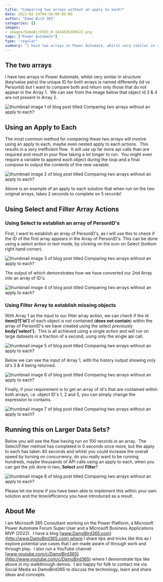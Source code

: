 ```yaml
---
title: "Comparing two arrays without an apply to each?"
date: 2022-02-14T04:56:00-05:00
author: "Damo Bird 365"
categories: []
images:
- images/DamoBird365_0-1644836389622.png
tags: ["Power Automate"]
type: "regular"
summary: "I have two arrays in Power Automate, whilst very similar in structure (key/value pairs) the unique ID for both arrays is named differently (id vs PersonId) but I want to compare both and return only those that do not appear in the Array 1."
---
```


## The two arrays

I have two arrays in Power Automate, whilst very similar in structure (key/value pairs) the unique ID for both arrays is named differently (id vs PersonId) but I want to compare both and return only those that do not appear in the Array 1.  We can see from the image below that object id 3 & 4 are not present in Array 2.

![thumbnail image 1 of blog post titled Comparing two arrays without an apply to each? ](images/DamoBird365_0-1644836389622.png)

## Using an Apply to Each

The most common method for comparing these two arrays will involve using an apply to each, maybe even nested apply to each actions.  This results in a very inefficient flow.  It will use up far more api calls than are required and result in your flow taking a lot longer to run.  You might even require a variable to append each object during the loop and a final compose to output the contents of the new variable. 

![thumbnail image 2 of blog post titled Comparing two arrays without an apply to each? ](images/DamoBird365_1-1644837296978.png)

Above is an example of an apply to each solution that when run on the two original arrays, takes 2 seconds to complete on 5 records!

## Using Select and Filter Array Actions

### Using Select to establish an array of PersonID's

First, I want to establish an array of PersonID's, as I will use this to check if the ID of the first array appears in the Array of PersonID's. This can be done using a select action in text mode, by clicking on the icon on Select (bottom right hand corner).

![thumbnail image 3 of blog post titled Comparing two arrays without an apply to each? ](images/DamoBird365_2-1644837637842.png)

The output of which demonstrates how we have converted our 2nd Array into an array of ID's.

![thumbnail image 4 of blog post titled Comparing two arrays without an apply to each? ](images/DamoBird365_3-1644837759026.png)

### Using Filter Array to establish missing objects

With Array 1 as the input to our filter array action, we can check if the id **item()?\['id'\]** of each object is not contained (**does not contain**) within the array of PersonID's we have created using the select previously **body('select').**  This is all achieved using a single action and will run on large datasets in a fraction of a second, using only the single api call.

![thumbnail image 5 of blog post titled Comparing two arrays without an apply to each? ](images/DamoBird365_5-1644838204804.png)

Below we can see the input of Array 1, with the history output showing only id's 3 & 4 being returned.

![thumbnail image 6 of blog post titled Comparing two arrays without an apply to each? ](images/DamoBird365_4-1644837898424.png)

Finally, if your requirement is to get an array of id's that are contained within both arrays, i.e. object ID's 1, 2 and 5, you can simply change the expression to contains.

![thumbnail image 7 of blog post titled Comparing two arrays without an apply to each? ](images/DamoBird365_7-1644838602675.png)

## Running this on Larger Data Sets?

Below you will see the flow having run on 100 records in an array.  The Select/Filter method has completed in 0 seconds once more, but the apply to each has taken 40 seconds and whilst you could increase the overall speed by turning on concurrency, do you really want to be running hundreds, maybe thousands of API calls using an apply to each, when you can get the job done in two, **Select** and **Filter**?

![thumbnail image 8 of blog post titled Comparing two arrays without an apply to each? ](images/DamoBird365_9-1644839535098.png)

Please let me know if you have been able to implement this within your own solution and the time/efficiency you have introduced as a result.

## About Me

I am Microsoft 365 Consultant working on the Power Platform, a Microsoft Power Automate Forum Super User and a Microsoft Business Applications MVP (2022).  I have a blog [www.DamoBird365.com](http://www.DamoBird365.com) where I share tips and tricks like this as I explore potential use cases that I am made aware of through work and through play.  I also run a YouTube channel [www.youtube.com/c/DamoBird365](http://www.youtube.com/c/DamoBird365) where I demonstrate tips like above in my walkthrough demos.  I am happy for folk to contact me via Social Media as DamoBird365 to discuss the technology, learn and share ideas and concepts.
